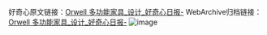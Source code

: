 好奇心原文链接：[Orwell 多功能家具_设计_好奇心日报-](https://www.qdaily.com/articles/2856.html)
WebArchive归档链接：[Orwell 多功能家具_设计_好奇心日报-](http://web.archive.org/web/20190623151550/https://www.qdaily.com/articles/2856.html)
![image](http://ww3.sinaimg.cn/large/007d5XDply1g3v6pdh128j30u0308toy)